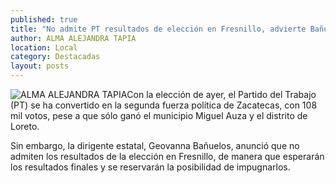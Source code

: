 ```yaml
---
published: true
title: "No admite PT resultados de elección en Fresnillo, advierte Bañuelos"
author: ALMA ALEJANDRA TAPIA
location: Local
category: Destacadas
layout: posts
---
```


![ALMA ALEJANDRA TAPIA](http://i.imgur.com/NfBp5yPm.jpg)Con la elección de ayer, el Partido del Trabajo (PT) se ha convertido en la segunda fuerza política de Zacatecas, con 108 mil votos, pese a que sólo ganó el municipio Miguel Auza y el distrito de Loreto.

Sin embargo, la dirigente estatal, Geovanna Bañuelos, anunció que no admiten los resultados de la elección en Fresnillo, de manera que esperarán los resultados finales y se reservarán la posibilidad de impugnarlos.
